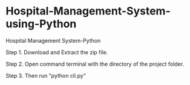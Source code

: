 # Hospital-Management-System-using-Python
Hospital Management System-Python

Step 1. Download and Extract the zip file.

Step 2. Open command terminal with the directory of the project folder.

Step 3. Then run "python cli.py" 
